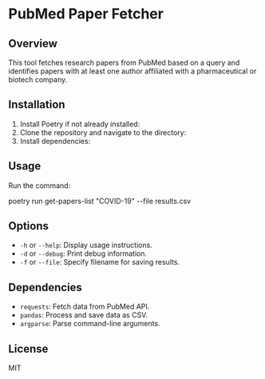 # PubMed Paper Fetcher

## Overview
This tool fetches research papers from PubMed based on a query and identifies papers with at least one author affiliated with a pharmaceutical or biotech company.

## Installation
1. Install Poetry if not already installed:
2. Clone the repository and navigate to the directory:
3. Install dependencies:


## Usage
Run the command:

poetry run get-papers-list "COVID-19" --file results.csv


## Options
- `-h` or `--help`: Display usage instructions.
- `-d` or `--debug`: Print debug information.
- `-f` or `--file`: Specify filename for saving results.

## Dependencies
- `requests`: Fetch data from PubMed API.
- `pandas`: Process and save data as CSV.
- `argparse`: Parse command-line arguments.

## License
MIT
